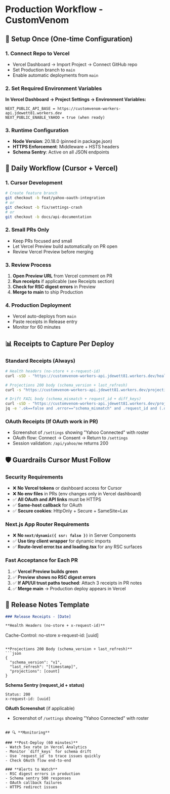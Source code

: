 # Production Workflow - CustomVenom

## 🚀 **Setup Once (One-time Configuration)**

### 1. Connect Repo to Vercel

- Vercel Dashboard → Import Project → Connect GitHub repo
- Set Production branch to `main`
- Enable automatic deployments from `main`

### 2. Set Required Environment Variables

**In Vercel Dashboard → Project Settings → Environment Variables:**

```
NEXT_PUBLIC_API_BASE = https://customvenom-workers-api.jdewett81.workers.dev
NEXT_PUBLIC_ENABLE_YAHOO = true (when ready)
```

### 3. Runtime Configuration

- **Node Version**: 20.18.0 (pinned in package.json)
- **HTTPS Enforcement**: Middleware + HSTS headers
- **Schema Sentry**: Active on all JSON endpoints

## 🔄 **Daily Workflow (Cursor + Vercel)**

### 1. **Cursor Development**

```bash
# Create feature branch
git checkout -b feat/yahoo-oauth-integration
# or
git checkout -b fix/settings-crash
# or
git checkout -b docs/api-documentation
```

### 2. **Small PRs Only**

- Keep PRs focused and small
- Let Vercel Preview build automatically on PR open
- Review Vercel Preview before merging

### 3. **Review Process**

1. **Open Preview URL** from Vercel comment on PR
2. **Run receipts** if applicable (see Receipts section)
3. **Check for RSC digest errors** in Preview
4. **Merge to main** to ship Production

### 4. **Production Deployment**

- Vercel auto-deploys from `main`
- Paste receipts in Release entry
- Monitor for 60 minutes

## 📊 **Receipts to Capture Per Deploy**

### **Standard Receipts (Always)**

```bash
# Health headers (no-store + x-request-id)
curl -sSD - "https://customvenom-workers-api.jdewett81.workers.dev/health" -o /dev/null | grep -Ei '^(cache-control: no-store|x-request-id:)'

# Projections 200 body (schema_version + last_refresh)
curl -s "https://customvenom-workers-api.jdewett81.workers.dev/projections?week=2025-06" | jq '.schema_version and .last_refresh'

# Drift FAIL body (schema_mismatch + request_id + diff_keys)
curl -sSD - "https://customvenom-workers-api.jdewett81.workers.dev/projections?simulate_drift=1" -o /tmp/drift.json
jq -e '.ok==false and .error=="schema_mismatch" and .request_id and (.diff_keys|index("schema_version"))' /tmp/drift.json
```

### **OAuth Receipts (If OAuth work in PR)**

- Screenshot of `/settings` showing "Yahoo Connected" with roster
- OAuth flow: Connect → Consent → Return to `/settings`
- Session validation: `/api/yahoo/me` returns 200

## 🛡️ **Guardrails Cursor Must Follow**

### **Security Requirements**

- ❌ **No Vercel tokens** or dashboard access for Cursor
- ❌ **No env files** in PRs (env changes only in Vercel dashboard)
- ✅ **All OAuth and API links** must be HTTPS
- ✅ **Same-host callback** for OAuth
- ✅ **Secure cookies**: HttpOnly + Secure + SameSite=Lax

### **Next.js App Router Requirements**

- ❌ **No `next/dynamic({ ssr: false })`** in Server Components
- ✅ **Use tiny client wrapper** for dynamic imports
- ✅ **Route-level error.tsx and loading.tsx** for any RSC surfaces

### **Fast Acceptance for Each PR**

1. ✅ **Vercel Preview builds green**
2. ✅ **Preview shows no RSC digest errors**
3. ✅ **If API/UI trust paths touched**: Attach 3 receipts in PR notes
4. ✅ **Merge main** → Production deploy appears in Vercel

## 📝 **Release Notes Template**

```markdown
### Release Receipts - [Date]

**Health Headers (no-store + x-request-id)**
```

Cache-Control: no-store
x-request-id: [uuid]

````

**Projections 200 Body (schema_version + last_refresh)**
```json
{
  "schema_version": "v1",
  "last_refresh": "[timestamp]",
  "projections": [count]
}
````

**Schema Sentry (request_id + status)**

```
Status: 200
x-request-id: [uuid]
```

**OAuth Screenshot** (if applicable)

- Screenshot of `/settings` showing "Yahoo Connected" with roster

```

## 🔍 **Monitoring**

### **Post-Deploy (60 minutes)**
- Watch 5xx rate in Vercel Analytics
- Monitor `diff_keys` for schema drift
- Use `request_id` to trace issues quickly
- Check OAuth flow end-to-end

### **Alerts to Watch**
- RSC digest errors in production
- Schema sentry 500 responses
- OAuth callback failures
- HTTPS redirect issues
```
